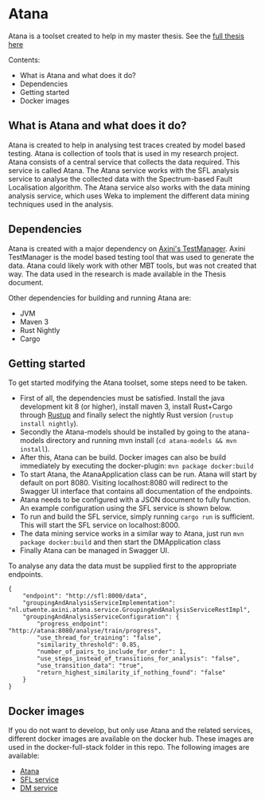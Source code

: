 # Atana

Atana is a toolset created to help in my master thesis. See the [full thesis here](http://purl.utwente.nl/essays/75676)

Contents:
- What is Atana and what does it do?
- Dependencies
- Getting started
- Docker images

## What is Atana and what does it do?
Atana is created to help in analysing test traces created by model based testing.
Atana is collection of tools that is used in my research project. Atana consists of a central service that collects the data required. 
This service is called Atana. The Atana service works with the SFL analysis service to analyse the collected data with the Spectrum-based Fault Localisation algorithm.
The Atana service also works with the data mining analysis service, which uses Weka to implement the different data mining techniques used in the analysis.


## Dependencies
Atana is created with a major dependency on [Axini's TestManager](http://axini.com). Axini TestManager is the model based testing tool that was used to generate the data.
Atana could likely work with other MBT tools, but was not created that way. The data used in the research is made available in the Thesis document.

Other dependencies for building and running Atana are:
- JVM
- Maven 3
- Rust Nightly
- Cargo

## Getting started
To get started modifying the Atana toolset, some steps need to be taken.
- First of all, the dependencies must be satisfied. Install the java development kit 8 (or higher), install maven 3, install Rust+Cargo through [Rustup](https://rustup.rs/) and finally select the nightly Rust version (`rustup install nightly`).
- Secondly the Atana-models should be installed by going to the atana-models directory and running mvn install (`cd atana-models && mvn install`).
- After this, Atana can be build. Docker images can also be build immediately by executing the docker-plugin: `mvn package docker:build`
- To start Atana, the AtanaApplication class can be run. Atana will start by default on port 8080. Visiting localhost:8080 will redirect to the Swagger UI interface that contains all documentation of the endpoints.
- Atana needs to be configured with a JSON document to fully function. An example configuration using the SFL service is shown below.
- To run and build the SFL service, simply running `cargo run` is sufficient. This will start the SFL service on localhost:8000.
- The data mining service works in a similar way to Atana, just run `mvn package docker:build` and then start the DMApplication class
- Finally Atana can be managed in Swagger UI.

To analyse any data the data must be supplied first to the appropriate endpoints.

```
{
    "endpoint": "http://sfl:8000/data",
    "groupingAndAnalysisServiceImplementation": "nl.utwente.axini.atana.service.GroupingAndAnalysisServiceRestImpl",
    "groupingAndAnalysisServiceConfiguration": {
        "progress_endpoint": "http://atana:8080/analyse/train/progress",
        "use_thread_for_training": "false",
        "similarity_threshold": 0.85,
        "number_of_pairs_to_include_for_order": 1,
        "use_steps_instead_of_transitions_for_analysis": "false",
        "use_transition_data": "true",
        "return_highest_similarity_if_nothing_found": "false"
    }
}
```

## Docker images
If you do not want to develop, but only use Atana and the related services, different docker images are available on the docker hub. These images are used in the docker-full-stack folder in this repo.
The following images are available:
- [Atana](https://hub.docker.com/r/marty30/atana/)
- [SFL service](https://hub.docker.com/r/marty30/sfl/)
- [DM service](https://hub.docker.com/r/marty30/dm_service/)
